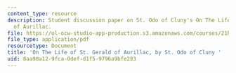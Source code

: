 ```yaml
---
content_type: resource
description: Student discussion paper on St. Odo of Cluny's On The Life of St. Gerald
  of Aurillac.
file: https://ol-ocw-studio-app-production.s3.amazonaws.com/courses/21h-306-the-emergence-of-europe-500-1300-fall-2003/8aa98a129fca0defd1f59796a9bfe283_st_gerald.pdf
file_type: application/pdf
resourcetype: Document
title: 'On The Life of St. Gerald of Aurillac, by St. Odo of Cluny '
uid: 8aa98a12-9fca-0def-d1f5-9796a9bfe283
---
```

